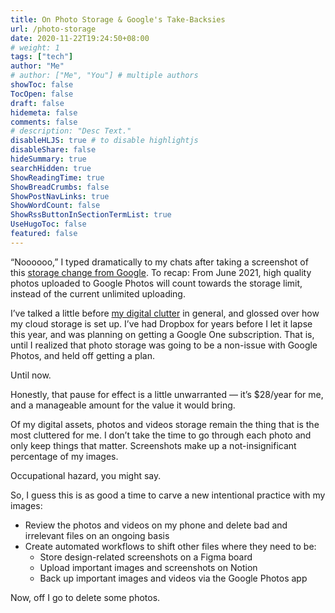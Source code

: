 ```yaml
---
title: On Photo Storage & Google's Take-Backsies
url: /photo-storage
date: 2020-11-22T19:24:50+08:00
# weight: 1
tags: ["tech"]
author: "Me"
# author: ["Me", "You"] # multiple authors
showToc: false
TocOpen: false
draft: false
hidemeta: false
comments: false
# description: "Desc Text."
disableHLJS: true # to disable highlightjs
disableShare: false
hideSummary: true
searchHidden: true
ShowReadingTime: true
ShowBreadCrumbs: false
ShowPostNavLinks: true
ShowWordCount: false
ShowRssButtonInSectionTermList: true
UseHugoToc: false
featured: false
---
```


“Noooooo,” I typed dramatically to my chats after taking a screenshot of this [storage change from Google](https://blog.google/products/photos/storage-changes/). To recap: From June 2021, high quality photos uploaded to Google Photos will count towards the storage limit, instead of the current unlimited uploading.

I’ve talked a little before [my digital clutter](/digital-hoarding) in general, and glossed over how my cloud storage is set up. I’ve had Dropbox for years before I let it lapse this year, and was planning on getting a Google One subscription. That is, until I realized that photo storage was going to be a non-issue with Google Photos, and held off getting a plan.

Until now.

Honestly, that pause for effect is a little unwarranted — it’s $28/year for me, and a manageable amount for the value it would bring.

Of my digital assets, photos and videos storage remain the thing that is the most cluttered for me. I don’t take the time to go through each photo and only keep things that matter. Screenshots make up a not-insignificant percentage of my images.

Occupational hazard, you might say.

So, I guess this is as good a time to carve a new intentional practice with my images:

- Review the photos and videos on my phone and delete bad and irrelevant files on an ongoing basis
- Create automated workflows to shift other files where they need to be:
    - Store design-related screenshots on a Figma board
    - Upload important images and screenshots on Notion
    - Back up important images and videos via the Google Photos app

Now, off I go to delete some photos.
